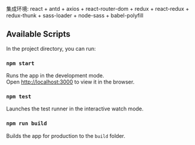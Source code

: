 集成环境:
react + antd + axios + react-router-dom + redux + react-redux + redux-thunk + sass-loader + node-sass + babel-polyfill

## Available Scripts

In the project directory, you can run:

### `npm start`

Runs the app in the development mode.<br>
Open [http://localhost:3000](http://localhost:3000) to view it in the browser.

### `npm test`

Launches the test runner in the interactive watch mode.

### `npm run build`

Builds the app for production to the `build` folder.


